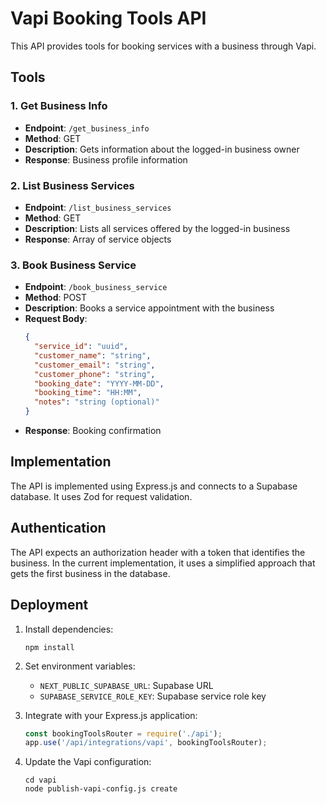 # Vapi Booking Tools API

This API provides tools for booking services with a business through Vapi.

## Tools

### 1. Get Business Info
- **Endpoint**: `/get_business_info`
- **Method**: GET
- **Description**: Gets information about the logged-in business owner
- **Response**: Business profile information

### 2. List Business Services
- **Endpoint**: `/list_business_services`
- **Method**: GET
- **Description**: Lists all services offered by the logged-in business
- **Response**: Array of service objects

### 3. Book Business Service
- **Endpoint**: `/book_business_service`
- **Method**: POST
- **Description**: Books a service appointment with the business
- **Request Body**:
  ```json
  {
    "service_id": "uuid",
    "customer_name": "string",
    "customer_email": "string",
    "customer_phone": "string",
    "booking_date": "YYYY-MM-DD",
    "booking_time": "HH:MM",
    "notes": "string (optional)"
  }
  ```
- **Response**: Booking confirmation

## Implementation

The API is implemented using Express.js and connects to a Supabase database. It uses Zod for request validation.

## Authentication

The API expects an authorization header with a token that identifies the business. In the current implementation, it uses a simplified approach that gets the first business in the database.

## Deployment

1. Install dependencies:
   ```
   npm install
   ```

2. Set environment variables:
   - `NEXT_PUBLIC_SUPABASE_URL`: Supabase URL
   - `SUPABASE_SERVICE_ROLE_KEY`: Supabase service role key

3. Integrate with your Express.js application:
   ```javascript
   const bookingToolsRouter = require('./api');
   app.use('/api/integrations/vapi', bookingToolsRouter);
   ```

4. Update the Vapi configuration:
   ```
   cd vapi
   node publish-vapi-config.js create
   ``` 